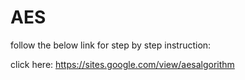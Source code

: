 # AES

follow the below link for step by step instruction:

click here: https://sites.google.com/view/aesalgorithm

